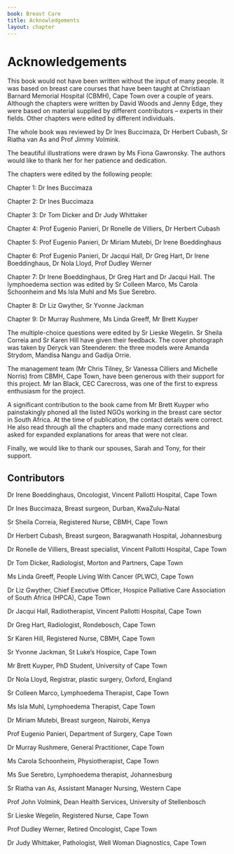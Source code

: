 ```yaml
---
book: Breast Care
title: Acknowledgements
layout: chapter
---
```


# Acknowledgements

This book would not have been written without the input of many people. It was based on breast care courses that have been taught at Christiaan Barnard Memorial Hospital (CBMH), Cape Town over a couple of years. Although the chapters were written by David Woods and Jenny Edge, they were based on material supplied by different contributors – experts in their fields. Other chapters were edited by different individuals.

The whole book was reviewed by Dr Ines Buccimaza, Dr Herbert Cubash, Sr Riatha van As and Prof Jimmy Volmink.

The beautiful illustrations were drawn by Ms Fiona Gawronsky. The authors would like to thank her for her patience and dedication.

The chapters were edited by the following people:

Chapter 1: Dr Ines Buccimaza

Chapter 2: Dr Ines Buccimaza

Chapter 3: Dr Tom Dicker and Dr Judy Whittaker

Chapter 4: Prof Eugenio Panieri, Dr Ronelle de Villiers, Dr Herbert Cubash

Chapter 5: Prof Eugenio Panieri, Dr Miriam Mutebi, Dr Irene Boeddinghaus

Chapter 6: Prof Eugenio Panieri, Dr Jacqui Hall, Dr Greg Hart, Dr Irene Boeddinghaus, Dr Nola Lloyd, Prof Dudley Werner

Chapter 7: Dr Irene Boeddinghaus, Dr Greg Hart and Dr Jacqui Hall. The lymphoedema section was edited by Sr Colleen Marco, Ms Carola Schoonheim and Ms Isla Muhl and Ms Sue Serebro.

Chapter 8: Dr Liz Gwyther, Sr Yvonne Jackman

Chapter 9: Dr Murray Rushmere, Ms Linda Greeff, Mr Brett Kuyper

The multiple-choice questions were edited by Sr Lieske Wegelin. Sr Sheila Correia and Sr Karen Hill have given their feedback. The cover photograph was taken by Deryck van Steenderen: the three models were Amanda Strydom, Mandisa Nangu and Gadija Orrie. 

The management team (Mr Chris Tilney, Sr Vanessa Cilliers and Michelle Norris) from CBMH, Cape Town, have been generous with their support for this project. Mr Ian Black, CEC Carecross, was one of the first to express enthusiasm for the project.

A significant contribution to the book came from Mr Brett Kuyper who painstakingly phoned all the listed NGOs working in the breast care sector in South Africa. At the time of publication, the contact details were correct. He also read through all the chapters and made many corrections and asked for expanded explanations for areas that were not clear.

Finally, we would like to thank our spouses, Sarah and Tony, for their support.

## Contributors

Dr Irene Boeddinghaus, Oncologist, Vincent Pallotti Hospital, Cape Town

Dr Ines Buccimaza, Breast surgeon, Durban, KwaZulu-Natal

Sr Sheila Correia, Registered Nurse, CBMH, Cape Town

Dr Herbert Cubash, Breast surgeon, Baragwanath Hospital, Johannesburg 

Dr Ronelle de Villiers, Breast specialist, Vincent Pallotti Hospital, Cape Town

Dr Tom Dicker, Radiologist, Morton and Partners, Cape Town

Ms Linda Greeff, People Living With Cancer (PLWC), Cape Town

Dr Liz Gwyther, Chief Executive Officer, Hospice Palliative Care Association of South Africa (HPCA), Cape Town

Dr Jacqui Hall, Radiotherapist, Vincent Pallotti Hospital, Cape Town

Dr Greg Hart, Radiologist, Rondebosch, Cape Town

Sr Karen Hill, Registered Nurse, CBMH, Cape Town

Sr Yvonne Jackman, St Luke’s Hospice, Cape Town

Mr Brett Kuyper, PhD Student, University of Cape Town

Dr Nola Lloyd, Registrar, plastic surgery, Oxford, England

Sr Colleen Marco, Lymphoedema Therapist, Cape Town

Ms Isla Muhl, Lymphoedema Therapist, Cape Town

Dr Miriam Mutebi, Breast surgeon, Nairobi, Kenya

Prof Eugenio Panieri, Department of Surgery, Cape Town

Dr Murray Rushmere, General Practitioner, Cape Town

Ms Carola Schoonheim, Physiotherapist, Cape Town

Ms Sue Serebro, Lymphoedema therapist, Johannesburg

Sr Riatha van As, Assistant Manager Nursing, Western Cape

Prof John Volmink, Dean Health Services, University of Stellenbosch

Sr Lieske Wegelin, Registered Nurse, Cape Town

Prof Dudley Werner, Retired Oncologist, Cape Town

Dr Judy Whittaker, Pathologist, Well Woman Diagnostics, Cape Town